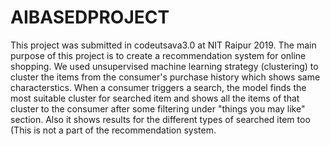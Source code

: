 # AIBASEDPROJECT
This project was submitted in codeutsava3.0 at NIT Raipur 2019. The main purpose of this project is to create a recommendation system for online shopping. We used unsupervised machine learning strategy (clustering) to cluster the items from the consumer's purchase history which shows same characterstics. When a consumer triggers a search, the model finds the most suitable cluster for searched item and shows all the items of that cluster to the consumer after some filtering under "things you may like" section. Also it shows results for the different types of searched item too (This is not a part of the recommendation system.
